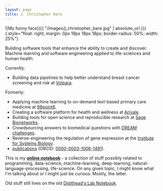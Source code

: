```yaml
---
layout: page
title: J. Christopher Bare
---
```


![My funny face]({{ "/images/j_christopher_bare.jpg" | absolute_url }}){:style="float: right; margin: 0px 18px 18px 18px; border-radius: 50%; width: 25%"}

Building software tools that enhance the ability to create and discover. Machine learning and software engineering applied to life-sciences and human health.

Currently:
* Building data pipelines to help better understand breast cancer screening and risk at [Volpara][10].

Formerly:
* Applying machine learning to on-demand text-based primary care medicine at [98point6][8].
* Creating a software platform for health and wellness at [Arivale][1].
* Building tools for open science and reproducible research at [Sage Bionetworks][2].
* Crowdsourcing answers to biomedical questions with [DREAM challenges][3].
* Reverse-engineering the regulation of gene expression at the [Institute for Systems Biology][4].
* [publications][5] (ORCID: [0000-0003-1006-1491][9]).

This is my **[online notebook][7]** - a collection of stuff possibly related to programming, data-science, machine-learning, deep-learning, natural-language-processing, life-science. On any given topic, I might know what I'm talking about or I might just be curious. Mostly, the latter.

Old stuff still lives on the old [Digithead's Lab Notebook][6].

[1]: https://arivale.com/ "Arivale"
[2]: http://sagebase.org/ "Sage Bionetworks"
[3]: http://dreamchallenges.org/
[4]: https://www.systemsbiology.org/ "Institute for Systems Biology"
[5]: https://scholar.google.com/citations?hl=en&user=EEZ5DLgAAAAJ&view_op=list_works&sortby=pubdate "Publications on Google Scholar"
[6]: https://digitheadslabnotebook.blogspot.com/ "Digithead's Lab Notebook"
[7]: /notebook.html
[8]: https://www.98point6.com/
[9]: https://orcid.org/0000-0003-1006-1491
[10]: https://www.volparahealth.com/
